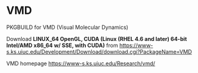 # VMD
PKGBUILD for VMD (Visual Molecular Dynamics)

Download **LINUX_64 OpenGL, CUDA (Linux (RHEL 4.6 and later) 64-bit Intel/AMD x86_64 w/ SSE, with CUDA)** from
https://www-s.ks.uiuc.edu/Development/Download/download.cgi?PackageName=VMD

VMD homepage https://www-s.ks.uiuc.edu/Research/vmd/
